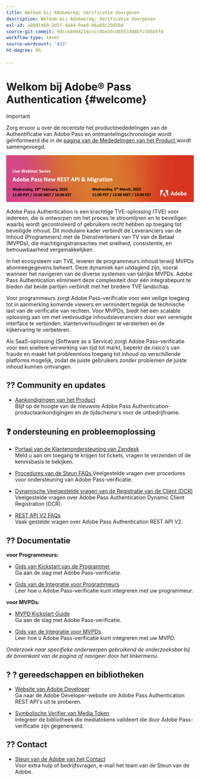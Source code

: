 ```yaml
---
title: Welkom bij Adobe&reg; Verificatie doorgeven
description: Welkom bij Adobe&reg; Verificatie doorgeven
exl-id: a8b01469-3d5f-4a44-9ae8-06a68c29d56d
source-git-commit: 9dcc649b4216cccc9be35cd6553308bfc345b5f4
workflow-type: tm+mt
source-wordcount: '423'
ht-degree: 0%

---
```


# Welkom bij Adobe® Pass Authentication {#welcome}

>[!IMPORTANT]
>
> Zorg ervoor u over de recentste het productmededelingen van de Authentificatie van Adobe Pass en ontmantelingschronologie wordt geïnformeerd die in de [ pagina van de Mededelingen van het Product ](/help/authentication/product-announcements.md) wordt samengevoegd.

<a href="https://experienceleague.adobe.com/en/docs/pass/authentication/product-announcements">![ Levende Webinar Reeksen ](/help/authentication/assets/rest-api-v2/live-webinar-series-banner.png)</a>

Adobe Pass Authentication is een krachtige TVE-oplossing (TVE) voor iedereen, die is ontworpen om het proces te stroomlijnen en te beveiligen waarbij wordt gecontroleerd of gebruikers recht hebben op toegang tot beveiligde inhoud. Dit modulaire kader verbindt de Leveranciers van de Inhoud (Programmers) met de Dienstverleners van TV van de Betaal (MVPDs), die machtigingstransacties met snelheid, consistentie, en betrouwbaarheid vergemakkelijken.

In het ecosysteem van TVE, leveren de programmeurs inhoud terwijl MVPDs abonneegegevens beheert. Deze dynamiek kan uitdagend zijn, vooral wanneer het navigeren van de diverse systemen van talrijke MVPDs. Adobe Pass Authentication elimineert deze complexiteit door één integratiepunt te bieden dat beide partijen verbindt met het bredere TVE landschap.

Voor programmeurs zorgt Adobe Pass-verificatie voor een veilige toegang tot in aanmerking komende viewers en vermindert tegelijk de technische last van de verificatie van rechten. Voor MVPDs, biedt het een scalable oplossing aan om met veelvoudige inhoudsleveranciers door een verenigde interface te verbinden, klantenverhoudingen te versterken en de kijkervaring te verbeteren.

Als SaaS-oplossing (Software as a Service) zorgt Adobe Pass-verificatie voor een snellere verwerking van tijd tot markt, beperkt de risico&#39;s van fraude en maakt het probleemloos toegang tot inhoud op verschillende platforms mogelijk, zodat de juiste gebruikers zonder problemen de juiste inhoud kunnen ontvangen.

## ?? Community en updates

* [ Aankondigingen van het Product ](/help/authentication/product-announcements.md)\
  Blijf op de hoogte van de nieuwste Adobe Pass Authentication-productaankondigingen en de tijdschema&#39;s voor de uitbedrijfname.

## ❓ ondersteuning en probleemoplossing

* [ Portaal van de Klantenondersteuning van Zendesk ](https://tve.zendesk.com/home)\
  Meld u aan om toegang te krijgen tot tickets, vragen te verzenden of de kennisbasis te bekijken.

* [ Procedures van de Steun FAQs ](/help/authentication/kickstart/support-procedures-faqs.md)
Veelgestelde vragen over procedures voor ondersteuning van Adobe Pass-verificatie.

* [ Dynamische Veelgestelde vragen van de Registratie van de Cliënt (DCR) ](/help/authentication/integration-guide-programmers/rest-apis/rest-api-dcr/dynamic-client-registration-faqs.md)\
  Veelgestelde vragen over Adobe Pass Authentication Dynamic Client Registration (DCR).

* [ REST API V2 FAQs ](/help/authentication/integration-guide-programmers/rest-apis/rest-api-v2/rest-api-v2-faqs.md)\
  Vaak gestelde vragen over Adobe Pass Authentication REST API V2.

## ?? Documentatie

**voor Programmeurs:**

* [ Gids van Kickstart van de Programmer ](/help/authentication/kickstart/programmer-kickstart-guide.md)\
  Ga aan de slag met Adobe Pass-verificatie.

* [ Gids van de Integratie voor Programmeurs ](/help/authentication/integration-guide-programmers/programmer-integration-guide-overview.md)\
  Leer hoe u Adobe Pass-verificatie kunt integreren met uw programmeur.

**voor MVPDs:**

* [ MVPD Kickstart Guide ](/help/authentication/kickstart/mvpd-kickstart-guide.md)\
  Ga aan de slag met Adobe Pass-verificatie.

* [ Gids van de Integratie voor MVPDs ](/help/authentication/integration-guide-mvpds/mvpd-integration-guide-overview.md)\
  Leer hoe u Adobe Pass-verificatie kunt integreren met uw MVPD.

*Onderzoek naar specifieke onderwerpen gebruikend de onderzoeksbar bij de bovenkant van de pagina of navigeer door het linkermenu.*

## ? ?️ gereedschappen en bibliotheken

* [ Website van Adobe Developer ](https://developer.adobe.com/adobe-pass/)\
  Ga naar de Adobe Developer-website om Adobe Pass Authentication REST API&#39;s uit te proberen.

* [ Symbolische Verifier van Media Token ](https://tve.zendesk.com/hc/en-us/articles/204963159-Media-Token-Verifier-library)\
  Integreer de bibliotheek die mediatokens valideert die door Adobe Pass-verificatie zijn gegenereerd.

## ?? Contact

* [ Steun van de Adobe van het Contact ](mailto:tve-support@adobe.com)\
  Voor extra hulp of bedrijfsvragen, e-mail het team van de Steun van de Adobe.
